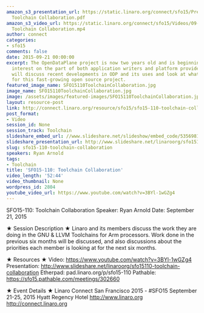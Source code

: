 ```yaml
---
amazon_s3_presentation_url: https://static.linaro.org/connect/sfo15/Presentations/09-21-Monday/SFO15-110-
  Toolchain Collaboration.pdf
amazon_s3_video_url: https://static.linaro.org/connect/sfo15/Videos/09-21-Monday/SFO15-110
  Toolchain Collaboration.mp4
author: connect
categories:
- sfo15
comments: false
date: 2015-09-21 00:00:00
excerpt: The OpenDataPlane project is now two years old and is beginning to see widespread
  interest on the part of both application writers and platform providers. This talk
  will discuss recent developments in ODP and its uses and look at what lies ahead
  for this fast-growing open source project.
featured_image_name: SFO15110ToolchainCollaboration.jpg
image_name: SFO15110ToolchainCollaboration.jpg
image: /assets/images/featured-images/SFO15110ToolchainCollaboration.jpg
layout: resource-post
link: http://connect.linaro.org/resource/sfo15/sfo15-110-toolchain-collaboration/
post_format:
- Video
session_id: None
session_track: Toolchain
slideshare_embed_url: //www.slideshare.net/slideshow/embed_code/53569816
slideshare_presentation_url: http://www.slideshare.net/linaroorg/sfo15110-toolchain-collaboration
slug: sfo15-110-toolchain-collaboration
speakers: Ryan Arnold
tags:
- Toolchain
title: 'SFO15-110: Toolchain Collaboration'
video_length: '52:44'
video_thumbnail: None
wordpress_id: 2804
youtube_video_url: https://www.youtube.com/watch?v=3BYl-1wGZg4
---
```


SFO15-110: Toolchain Collaboration
Speaker:  Ryan Arnold
Date: September 21, 2015

★ Session Description ★
Linaro and its members discuss the work they are doing in the GNU & LLVM Toolchains for Arm processors. Work done in the previous six months will be discussed, and also discussions about the priorities each member is looking at for the next six months.

★ Resources ★
Video: https://www.youtube.com/watch?v=3BYl-1wGZg4
Presentation:  http://www.slideshare.net/linaroorg/sfo15110-toolchain-collaboration
Etherpad: pad.linaro.org/p/sfo15-110
Pathable: https://sfo15.pathable.com/meetings/302660

★ Event Details ★
Linaro Connect San Francisco 2015 - #SFO15
September 21-25, 2015
Hyatt Regency Hotel
http://www.linaro.org
http://connect.linaro.org
